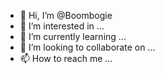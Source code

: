 - 👋 Hi, I’m @Boombogie
- 👀 I’m interested in ...
- 🌱 I’m currently learning ...
- 💞️ I’m looking to collaborate on ...
- 📫 How to reach me ...

<!---
Boombogie/Boombogie is a ✨ special ✨ repository because its `README.md` (this file) appears on your GitHub profile.
You can click the Preview link to take a look at your changes.
--->
